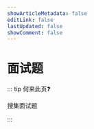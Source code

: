 ```yaml
---
showArticleMetadata: false
editLink: false
lastUpdated: false
showComment: false
---
```


# 面试题

::: tip 何来此页❓

搜集面试题

:::
